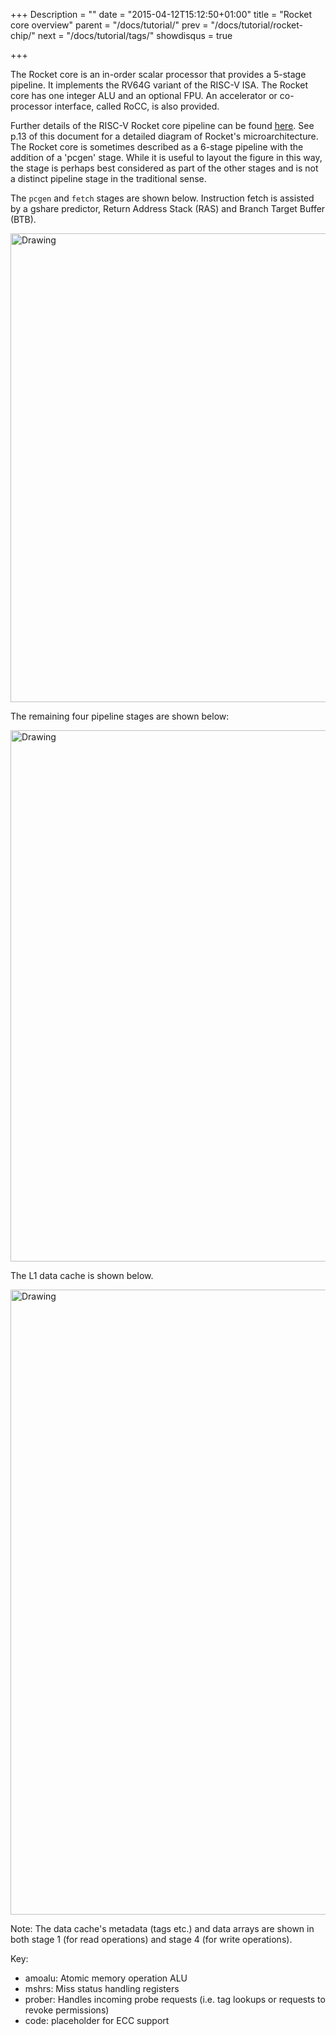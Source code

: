 +++
Description = ""
date = "2015-04-12T15:12:50+01:00"
title = "Rocket core overview"
parent = "/docs/tutorial/"
prev = "/docs/tutorial/rocket-chip/"
next = "/docs/tutorial/tags/"
showdisqus = true

+++


The Rocket core is an in-order scalar processor that provides a
5-stage pipeline. It implements the RV64G variant of the RISC-V
ISA. The Rocket core has one integer ALU and an optional FPU. An
accelerator or co-processor interface, called RoCC, is also provided.

Further details of the RISC-V Rocket core pipeline can be found
[here](http://www-inst.eecs.berkeley.edu/~cs250/fa13/handouts/lab2-riscv.pdf#13). See
p.13 of this document for a detailed diagram of Rocket's
microarchitecture. The Rocket core is sometimes described as a 6-stage
pipeline with the addition of a 'pcgen' stage. While it is useful to
layout the figure in this way, the stage is perhaps best considered as
part of the other stages and is not a distinct pipeline stage in the
traditional sense.

The `pcgen` and `fetch` stages are shown below. Instruction fetch is
assisted by a gshare predictor, Return Address Stack (RAS) and Branch
Target Buffer (BTB).

<img src="../figures/icache.png" alt="Drawing" style="width: 750px;"/>

The remaining four pipeline stages are shown below:

<img src="../figures/pipeline.png" alt="Drawing" style="width: 850px;"/>

The L1 data cache is shown below. 

<img src="../figures/dcache.png" alt="Drawing" style="width: 1000px;"/>

Note: The data cache's metadata (tags etc.) and data arrays are shown in 
both stage 1 (for read operations) and stage 4 (for write operations). 

Key:

  * amoalu: Atomic memory operation ALU
  * mshrs: Miss status handling registers
  * prober: Handles incoming probe requests (i.e. tag lookups or requests to revoke permissions)
  * code: placeholder for ECC support


